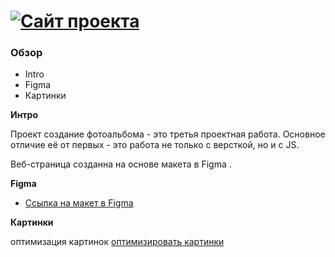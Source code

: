 # [![Сайт проекта](https://img.shields.io/badge/website-up-blue)]()

### Обзор

- Intro
- Figma
- Картинки

**Интро**

Проект создание фотоальбома - это третья проектная работа. Основное отличие её от первых - это работа не только с версткой, но и с JS.

Веб-страница созданна на основе макета в Figma .

**Figma**

- [Ссылка на макет в Figma](https://www.figma.com/file/2cn9N9jSkmxD84oJik7xL7/JavaScript.-Sprint-4?node-id=0%3A1)

**Картинки**

оптимизация картинок [оптимизировать картинки](https://tinypng.com/)
